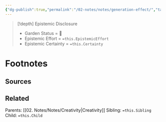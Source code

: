 ```yaml
---
{"dg-publish":true,"permalink":"/02-notes/notes/generation-effect/","tags":["Note"],"created":"2024-07-03T12:55:02.275-03:00","updated":"2024-07-03T12:59:17.706-03:00"}
---
```


>[!depth] Epistemic Disclosure
>- Garden Status =  🫘
>- Epistemic Effort =  `=this.EpistemicEffort`
>- Epistemic Certainty =  `=this.Certainty`





# Footnotes
## Sources

## Related
Parents: [[02. Notes/Notes/Creativity\|Creativity]]
Sibling: `=this.Sibling`
Child: `=this.Child`